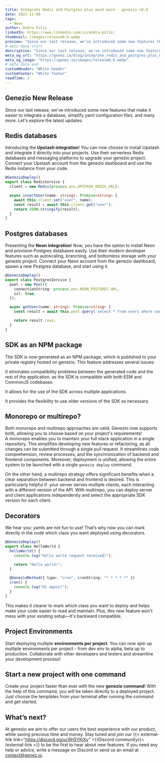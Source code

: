 ```yaml
---
title: Integrate Redis and Postgres plus much more - genezio v0.6
date: 2023-11-09
tags:
  - News
author: Andra Pitis
linkedIn: https://www.linkedin.com/in/andra-pitis/
thumbnail: /images/release0.6.webp
preview: "Since our last release, we've introduced some new features that make it easier to integrate a database, simplify yaml configuration files, and many more. Let's explore the latest updates"
# meta data start
description: "Since our last release, we've introduced some new features that make it easier to integrate a database, simplify yaml configuration files, and many more. Let's explore the latest updates:"
meta_og_url: "https://genez.io/blog/integrate_redis_and_postgres_plus_much_more_genezio_v0.6"
meta_og_image: "https://genez.io/images/release0.6.webp"
# meta data end
customHeader: "White header"
customFooter: "White footer"
readTime: 1
---
```


## Genezio New Release

Since our last release, we've introduced some new features that make it easier to integrate a database, simplify yaml configuration files, and many more. Let's explore the latest updates:

## Redis databases

Introducing the **Upstash integration**! You can now choose to install Upstash and integrate it directly into your projects. Use their serverless Redis databases and messaging platforms to upgrade your genezio project. Connect your Upstash account from the genezio dashboard and use the Redis instance from your code.

```typescript
@GenezioDeploy()
export class RedisService {
  client = new Redis(process.env.UPSTASH_REDIS_URL);

  async insertUser(name: string): Promise<string> {
    await this.client.set("user", name);
    const result = await this.client.get("user");
    return JSON.stringify(result);
  }
}
```

## Postgres databases

Presenting the **Neon integration**! Now, you have the option to install Neon and provision Postgres databases easily. Use their modern developer features such as autoscaling, branching, and bottomless storage with your genezio project. Connect your Neon account from the genezio dashboard, spawn a new Postgres database, and start using it.

```typescript
@GenezioDeploy()
export class PostgresService {
  pool = new Pool({
    connectionString: process.env.NEON_POSTGRES_URL,
    ssl: true,
  });

  async getUser(name: string): Promise<string> {
    const result = await this.pool.query(`select * from users where name = ${name}`);

    return result.rows;
  }
}
```

## SDK as an NPM package

The SDK is now generated as an NPM package, which is published to your private registry hosted on genezio. This feature addresses several issues:

It eliminates compatibility problems between the generated code and the rest of the application, as the SDK is compatible with both ESM and CommonJS codebases.

It allows for the use of the SDK across multiple applications.

It provides the flexibility to use older versions of the SDK as necessary.

## Monorepo or multirepo?

Both monorepo and multirepo approaches are valid. Genezio now supports both, allowing you to choose based on your project's requirements!\
A monorepo enables you to maintain your full stack application in a single repository. This simplifies developing new features or refactoring, as all changes can be submitted through a single pull request. It streamlines code comprehension, review processes, and the synchronization of backend and frontend components. Moreover, deployment is unified, allowing the entire system to be launched with a single `genezio deploy` command.

On the other hand, a multirepo strategy offers significant benefits when a clear separation between backend and frontend is desired. This is particularly helpful if  your server serves multiple clients, each interacting with a different version of the API. With multirepo, you can deploy server and client applications independently and select the appropriate SDK version for each client.

## Decorators

We hear you: yamls are not fun to use! That’s why now you can mark directly in the code which class you want deployed using decorators.

```typescript
@GenezioDeploy()
export class HelloWorld {
  helloWorld() {
    console.log("Hello world request received!");

    return "Hello world!";
  }

  @GenezioMethod({ type: "cron", cronString: "* * * * *" })
  cron() {
    console.log("Hi again!");
  }
}
```

This makes it clearer to mark which class you want to deploy and helps make your code easier to read and maintain. Plus, this new feature won't mess with your existing setup—it's backward compatible.

## Project Environments

Start deploying multiple **environments per project**. You can now spin up multiple environments per project - from dev env to alpha, beta up to production. Collaborate with other developers and testers and streamline your development process!

## Start a new project with one command

Create your project faster than ever with the new **genezio command**! With the help of this command, you will be taken directly to a deployed project. Just choose the templates from your terminal after running the command and get started.

## What’s next?

At genezio we aim to offer our users the best experience with our product, while saving precious time and money. Stay tuned and join our {{< external-link link="https://discord.gg/uc9H5YKjXv" >}}Discord community{{< /external-link >}} to be the first to hear about new features. If you need any help or advice, write a message on Discord or send us an email at <contact@genez.io>.
